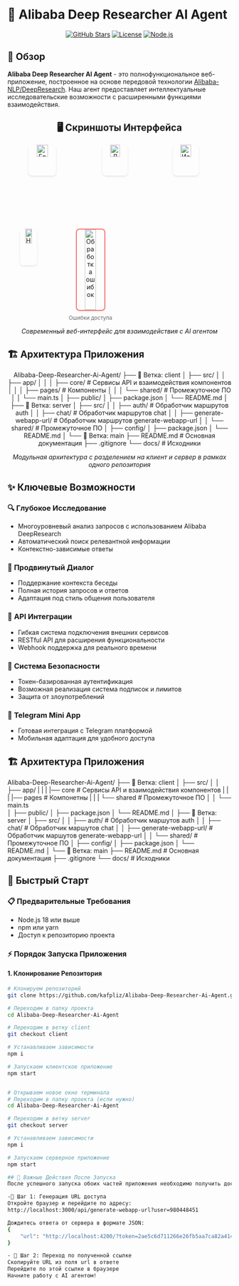 # 🤖 Alibaba Deep Researcher AI Agent

<div align="center">

[![GitHub Stars](https://img.shields.io/github/stars/kafpliz/Alibaba-Deep-Researcher-Ai-Agent?style=for-the-badge)](https://github.com/kafpliz/Alibaba-Deep-Researcher-Ai-Agent/stargazers)
[![License](https://img.shields.io/badge/license-MIT-blue?style=for-the-badge)](LICENSE)
[![Node.js](https://img.shields.io/badge/Node.js-18%2B-green?style=for-the-badge&logo=nodedotjs)](https://nodejs.org)

</div>

## 🚀 Обзор

**Alibaba Deep Researcher AI Agent** - это полнофункциональное веб-приложение, построенное на основе передовой технологии [Alibaba-NLP/DeepResearch](https://github.com/Alibaba-NLP/DeepResearch). Наш агент предоставляет интеллектуальные исследовательские возможности с расширенными функциями взаимодействия.

<div align="center">

## 🖥️ Скриншоты Интерфейса

<div style="display: flex; gap: 15px; flex-wrap: wrap;">

<div>
<img src="docs/images/web-1.png" alt="Главный интерфейс" style="width: 40%;  object-fit: cover; border-radius: 8px; box-shadow: 0 2px 4px rgba(0,0,0,0.1);">
</div>

<div>
<img src="docs/images/web-2.png" alt="Диалог с агентом" style="width: 40%;  object-fit: cover; border-radius: 8px; box-shadow: 0 2px 4px rgba(0,0,0,0.1);">
</div>
<div>
<img src="docs/images/web-3.png" alt="История запросов" style="width: 40%; object-fit: cover; border-radius: 8px; box-shadow: 0 2px 4px rgba(0,0,0,0.1);">
</div>

<div>
<img src="docs/images/web-4.png" alt="Настройки" style="width: 40%;  object-fit: cover; border-radius: 8px; box-shadow: 0 2px 4px rgba(0,0,0,0.1);">
</div>

<div style="grid-column: span 2;">
<img src="docs/images/web-err-1.png" alt="Обработка ошибок" style="width: 40%; height: 180px; object-fit: cover; border-radius: 8px; box-shadow: 0 2px 4px rgba(0,0,0,0.1); border: 2px solid #ff6b6b;">
<p style="text-align: center; margin: 8px 0 0 0; font-size: 12px; color: #666;">Ошибки доступа</p>
</div>

</div>

*Современный веб-интерфейс для взаимодействия с AI агентом*

</div>


## 🏗 Архитектура Приложения

<div align="center">

Alibaba-Deep-Researcher-Ai-Agent/
├── 📂 Ветка: client
│ ├── src/
│ │ ├── app/
│ │ │ ├── core/ # Сервисы API и взаимодействия компонентов
│ │ │ ├── pages/ # Компоненты
│ │ │ └── shared/ # Промежуточное ПО
│ │ └── main.ts
│ ├── public/
│ ├── package.json
│ └── README.md
│
├── 📂 Ветка: server
│ ├── src/
│ │ ├── auth/ # Обработчик маршрутов auth
│ │ ├── chat/ # Обработчик маршрутов chat
│ │ ├── generate-webapp-url/ # Обработчик маршрутов generate-webapp-url
│ │ └── shared/ # Промежуточное ПО
│ ├── config/
│ ├── package.json
│ └── README.md
│
└── 📂 Ветка: main
├── README.md # Основная документация
├── .gitignore
└── docs/ # Исходники

*Модульная архитектура с разделением на клиент и сервер в рамках одного репозитория*

</div>


## ✨ Ключевые Возможности

### 🔍 **Глубокое Исследование**
- Многоуровневый анализ запросов с использованием Alibaba DeepResearch
- Автоматический поиск релевантной информации
- Контекстно-зависимые ответы

### 💬 **Продвинутый Диалог**
- Поддержание контекста беседы
- Полная история запросов и ответов
- Адаптация под стиль общения пользователя

### 🔌 **API Интеграции**
- Гибкая система подключения внешних сервисов
- RESTful API для расширения функциональности
- Webhook поддержка для реального времени

### 🔐 **Система Безопасности**
- Токен-базированная аутентификация
- Возможная реализация система подписок и лимитов
- Защита от злоупотреблений

### 📱 **Telegram Mini App**
- Готовая интеграция с Telegram платформой
- Мобильная адаптация для удобного доступа


## 🏗 Архитектура Приложения

Alibaba-Deep-Researcher-Ai-Agent/
├── 📂 Ветка: client
│   ├── src/
│   │   ├── app/
|   |   |   |── core    # Сервисы API и взаимодействия компонентов
|   |   |   |── pages   # Компонетны
|   |   |   └── shared  # Промежуточное ПО
│   │   └── main.ts        
│   ├── public/
│   ├── package.json
│   └── README.md
│
├── 📂 Ветка: server
│   ├── src/
│   │   ├── auth/                   # Обработчик маршутов auth
│   │   ├── chat/                   # Обработчик маршутов chat
│   │   ├── generate-webapp-url/    # Обработчик маршутов generate-webapp-url
│   │   └── shared/    # Промежуточное ПО
│   ├── config/
│   ├── package.json
│   └── README.md
│
└── 📂 Ветка: main
    ├── README.md          # Основная документация
    ├── .gitignore
    └── docs/              # Исходники

## 🚀 Быстрый Старт

### 📋 Предварительные Требования
- Node.js 18 или выше
- npm или yarn
- Доступ к репозиторию проекта

### ⚡ Порядок Запуска Приложения

#### 1. Клонирование Репозитория

```bash
# Клонируем репозиторий
git clone https://github.com/kafpliz/Alibaba-Deep-Researcher-Ai-Agent.git

# Переходим в папку проекта
cd Alibaba-Deep-Researcher-Ai-Agent

# Переходим в ветку client
git checkout client

# Устанавливаем зависимости
npm i

# Запускаем клиентское приложение
npm start


# Открываем новое окно терминала
# Переходим в папку проекта (если нужно)
cd Alibaba-Deep-Researcher-Ai-Agent

# Переходим в ветку server
git checkout server

# Устанавливаем зависимости
npm i

# Запускаем серверное приложение
npm start

## 🎯 Важные Действия После Запуска
После успешного запуска обоих частей приложения необходимо получить доступ к веб-приложению:

-🔗 Шаг 1: Генерация URL доступа
Откройте браузер и перейдите по адресу:
http://localhost:3000/api/generate-webapp-url?user=980448451

Дождитесь ответа от сервера в формате JSON:
{
    "url": "http://localhost:4200/?token=2ae5c6d711266e26fb5aa7ca82a414c5:fa086d885ca8b57d35e39279f1984a1efc31ab5b1250fd8b334fdf0b9c26c762db6e3efbe0f837dbc9ed488c2a1805e9"
}

- 🔗 Шаг 2: Переход по полученной ссылке
Скопируйте URL из поля url в ответе
Перейдите по этой ссылке в браузере
Начните работу с AI агентом!